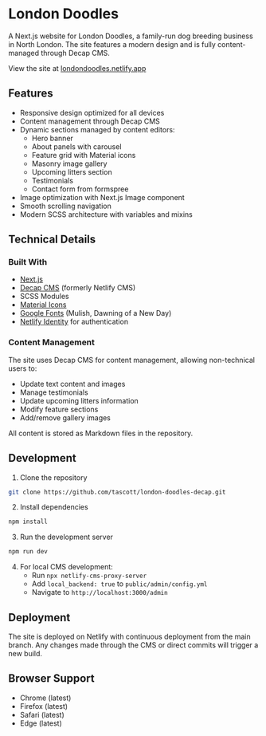 # London Doodles

A Next.js website for London Doodles, a family-run dog breeding business in North London. The site features a modern design and is fully content-managed through Decap CMS.

View the site at [londondoodles.netlify.app](https://londondoodles.netlify.app/)

## Features

- Responsive design optimized for all devices
- Content management through Decap CMS
- Dynamic sections managed by content editors:
  - Hero banner
  - About panels with carousel
  - Feature grid with Material icons
  - Masonry image gallery
  - Upcoming litters section
  - Testimonials
  - Contact form from formspree
- Image optimization with Next.js Image component
- Smooth scrolling navigation
- Modern SCSS architecture with variables and mixins

## Technical Details

### Built With
- [Next.js](https://nextjs.org/)
- [Decap CMS](https://decapcms.org/) (formerly Netlify CMS)
- SCSS Modules
- [Material Icons](https://fonts.google.com/icons)
- [Google Fonts](https://fonts.google.com/) (Mulish, Dawning of a New Day)
- [Netlify Identity](https://docs.netlify.com/visitor-access/identity/) for authentication

### Content Management
The site uses Decap CMS for content management, allowing non-technical users to:
- Update text content and images
- Manage testimonials
- Update upcoming litters information
- Modify feature sections
- Add/remove gallery images

All content is stored as Markdown files in the repository.

## Development

1. Clone the repository
```bash
git clone https://github.com/tascott/london-doodles-decap.git
```

2. Install dependencies
```bash
npm install
```

3. Run the development server
```bash
npm run dev
```

4. For local CMS development:
   - Run `npx netlify-cms-proxy-server`
   - Add `local_backend: true` to `public/admin/config.yml`
   - Navigate to `http://localhost:3000/admin`

## Deployment
The site is deployed on Netlify with continuous deployment from the main branch. Any changes made through the CMS or direct commits will trigger a new build.

## Browser Support
- Chrome (latest)
- Firefox (latest)
- Safari (latest)
- Edge (latest)